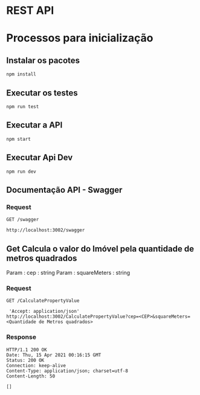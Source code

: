 # REST API 



# Processos para inicialização 

## Instalar os pacotes 

    npm install

## Executar os testes

    npm run test

## Executar a API

    npm start

## Executar Api Dev

    npm run dev


## Documentação API - Swagger


### Request

`GET /swagger`

    http://localhost:3002/swagger


## Get Calcula o valor do Imóvel pela quantidade de metros quadrados

Param : cep : string
Param : squareMeters : string

### Request

`GET /CalculatePropertyValue`

     'Accept: application/json' http://localhost:3002/CalculatePropertyValue?cep=<CEP>&squareMeters=<Quantidade de Metros quadrados>

### Response

    HTTP/1.1 200 OK
    Date: Thu, 15 Apr 2021 00:16:15 GMT
    Status: 200 OK
    Connection: keep-alive
    Content-Type: application/json; charset=utf-8
    Content-Length: 50

    []

